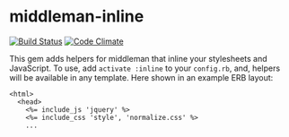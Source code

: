 middleman-inline
================

[![Build Status](https://travis-ci.org/miloshadzic/middleman-inline.svg?branch=master)](https://travis-ci.org/miloshadzic/middleman-inline) [![Code Climate](https://codeclimate.com/github/miloshadzic/middleman-inline/badges/gpa.svg)](https://codeclimate.com/github/miloshadzic/middleman-inline)

This gem adds helpers for middleman that inline your stylesheets and JavaScript. To use, add ``activate :inline`` to your ``config.rb``, and, helpers will be available in any template. Here shown in an example ERB layout:

```
<html>
  <head>
    <%= include_js 'jquery' %>
    <%= include_css 'style', 'normalize.css' %>
    ...
```
